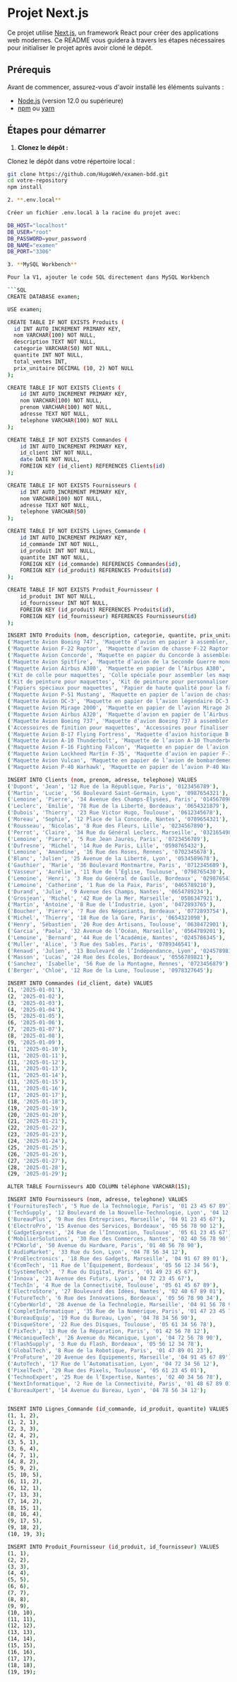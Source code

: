 # Projet Next.js

Ce projet utilise [Next.js](https://nextjs.org/), un framework React pour créer des applications web modernes. Ce README vous guidera à travers les étapes nécessaires pour initialiser le projet après avoir cloné le dépôt.

## Prérequis

Avant de commencer, assurez-vous d'avoir installé les éléments suivants :

- [Node.js](https://nodejs.org/) (version 12.0 ou supérieure)
- [npm](https://www.npmjs.com/) ou [yarn](https://yarnpkg.com/)

## Étapes pour démarrer

1. **Clonez le dépôt :**

  Clonez le dépôt dans votre répertoire local :

  ```bash
  git clone https://github.com/HugoWeh/examen-bdd.git
  cd votre-repository
  npm install

2. **.env.local**

  Créer un fichier .env.local à la racine du projet avec: 

  DB_HOST="localhost"
  DB_USER="root"
  DB_PASSWORD=your_password
  DB_NAME="examen"
  DB_PORT="3306"

3. **MySQL Workbench**

  Pour la V1, ajouter le code SQL directement dans MySQL Workbench

  ```SQL
  CREATE DATABASE examen;

  USE examen;

  CREATE TABLE IF NOT EXISTS Produits (
    id INT AUTO_INCREMENT PRIMARY KEY,
    nom VARCHAR(100) NOT NULL,
    description TEXT NOT NULL,
    categorie VARCHAR(50) NOT NULL,
    quantite INT NOT NULL,
	total_ventes INT,
    prix_unitaire DECIMAL (10, 2) NOT NULL
  );

  CREATE TABLE IF NOT EXISTS Clients (
      id INT AUTO_INCREMENT PRIMARY KEY,
      nom VARCHAR(100) NOT NULL,
      prenom VARCHAR(100) NOT NULL,
      adresse TEXT NOT NULL,
      telephone VARCHAR(100) NOT NULL
  );

  CREATE TABLE IF NOT EXISTS Commandes (
      id INT AUTO_INCREMENT PRIMARY KEY,
      id_client INT NOT NULL,
      date DATE NOT NULL,
      FOREIGN KEY (id_client) REFERENCES Clients(id)
  );

  CREATE TABLE IF NOT EXISTS Fournisseurs (
      id INT AUTO_INCREMENT PRIMARY KEY,
      nom VARCHAR(100) NOT NULL,
      adresse TEXT NOT NULL,
      telephone VARCHAR(50)
  );

  CREATE TABLE IF NOT EXISTS Lignes_Commande (
      id INT AUTO_INCREMENT PRIMARY KEY,
      id_commande INT NOT NULL,
      id_produit INT NOT NULL,
      quantite INT NOT NULL,
      FOREIGN KEY (id_commande) REFERENCES Commandes(id),
      FOREIGN KEY (id_produit) REFERENCES Produits(id)
  );

  CREATE TABLE IF NOT EXISTS Produit_Fournisseur (
      id_produit INT NOT NULL,
      id_fournisseur INT NOT NULL,
      FOREIGN KEY (id_produit) REFERENCES Produits(id),
      FOREIGN KEY (id_fournisseur) REFERENCES Fournisseurs(id)
  );

  INSERT INTO Produits (nom, description, categorie, quantite, prix_unitaire, total_ventes) VALUES
  ('Maquette Avion Boeing 747', 'Maquette d’avion en papier à assembler, modèle Boeing 747', 'Maquettes', 200, 12.99, 0),
  ('Maquette Avion F-22 Raptor', 'Maquette d’avion de chasse F-22 Raptor en papier', 'Maquettes', 150, 9.99, 0),
  ('Maquette Avion Concorde', 'Maquette en papier du Concorde à assembler', 'Maquettes', 100, 14.99, 0),
  ('Maquette Avion Spitfire', 'Maquette d’avion de la Seconde Guerre mondiale, Spitfire', 'Maquettes', 80, 11.99, 0),
  ('Maquette Avion Airbus A380', 'Maquette en papier de l’Airbus A380', 'Maquettes', 120, 15.99, 0),
  ('Kit de colle pour maquettes', 'Colle spéciale pour assembler les maquettes d’avion en papier', 'Accessoires', 500, 3.99, 0),
  ('Kit de peinture pour maquettes', 'Kit de peinture pour personnaliser les maquettes d’avion en papier', 'Accessoires', 200, 7.99, 0),
  ('Papiers spéciaux pour maquettes', 'Papier de haute qualité pour la fabrication de maquettes d’avion', 'Accessoires', 300, 4.99, 0),
  ('Maquette Avion P-51 Mustang', 'Maquette en papier de l’avion de chasse P-51 Mustang', 'Maquettes', 100, 10.99, 0),
  ('Maquette Avion DC-3', 'Maquette en papier de l’avion légendaire DC-3', 'Maquettes', 75, 13.99, 0),
  ('Maquette Avion Mirage 2000', 'Maquette en papier de l’avion Mirage 2000', 'Maquettes', 150, 9.99, 0),
  ('Maquette Avion Airbus A320', 'Maquette d’avion en papier de l’Airbus A320', 'Maquettes', 180, 12.49, 0),
  ('Maquette Avion Boeing 737', 'Maquette d’avion Boeing 737 à assembler', 'Maquettes', 250, 11.49, 0),
  ('Accessoires de finition pour maquettes', 'Accessoires pour finaliser les détails des maquettes d’avion en papier', 'Accessoires', 100, 6.99, 0),
  ('Maquette Avion B-17 Flying Fortress', 'Maquette d’avion historique B-17 Flying Fortress', 'Maquettes', 50, 15.99, 0),
  ('Maquette Avion A-10 Thunderbolt', 'Maquette de l’avion A-10 Thunderbolt en papier', 'Maquettes', 120, 10.49, 0),
  ('Maquette Avion F-16 Fighting Falcon', 'Maquette en papier de l’avion de chasse F-16', 'Maquettes', 90, 8.99, 0),
  ('Maquette Avion Lockheed Martin F-35', 'Maquette d’avion en papier F-35', 'Maquettes', 60, 14.99, 0),
  ('Maquette Avion Vulcan', 'Maquette en papier de l’avion de bombardement Vulcan', 'Maquettes', 40, 16.99, 0),
  ('Maquette Avion P-40 Warhawk', 'Maquette en papier de l’avion P-40 Warhawk', 'Maquettes', 70, 9.49, 0);

  INSERT INTO Clients (nom, prenom, adresse, telephone) VALUES
  ('Dupont', 'Jean', '12 Rue de la République, Paris', '0123456789'),
  ('Martin', 'Lucie', '56 Boulevard Saint-Germain, Lyon', '0987654321'),
  ('Lemoine', 'Pierre', '34 Avenue des Champs-Élysées, Paris', '0145678901'),
  ('Leclerc', 'Emilie', '78 Rue de la Liberté, Bordeaux', '0654321879'),
  ('Dubois', 'Thierry', '23 Rue Victor Hugo, Toulouse', '0612345678'),
  ('Moreau', 'Sophie', '12 Place de la Concorde, Nantes', '0789654321'),
  ('Rousseau', 'Nicolas', '8 Rue des Fleurs, Lille', '0234567890'),
  ('Perrot', 'Claire', '34 Rue du Général Leclerc, Marseille', '0321654987'),
  ('Lemoine', 'Pierre', '5 Rue Jean Jaurès, Paris', '0723456789'),
  ('Dufresne', 'Michel', '14 Rue de Paris, Lille', '0598765432'),
  ('Lemoine', 'Amandine', '16 Rue des Roses, Rennes', '0702345678'),
  ('Blanc', 'Julien', '25 Avenue de la Liberté, Lyon', '0534589678'),
  ('Gauthier', 'Marie', '36 Boulevard Montmartre, Paris', '0712345689'),
  ('Vasseur', 'Aurélie', '11 Rue de l’Église, Toulouse', '0798765430'),
  ('Lemoine', 'Henri', '3 Rue du Général de Gaulle, Bordeaux', '0298765431'),
  ('Lemoine', 'Catherine', '1 Rue de la Paix, Paris', '0465789210'),
  ('Durand', 'Julie', '9 Avenue des Champs, Nantes', '0654789234'),
  ('Grosjean', 'Michel', '42 Rue de la Mer, Marseille', '0586347921'),
  ('Martin', 'Antoine', '8 Rue de l’Industrie, Lyon', '0472893765'),
  ('Boucher', 'Pierre', '7 Rue des Négociants, Bordeaux', '0772893754'),
  ('Michel', 'Thierry', '18 Rue de la Gare, Paris', '0654321098'),
  ('Henry', 'Sébastien', '26 Rue des Artisans, Toulouse', '0638472901'),
  ('Garcia', 'Paola', '32 Avenue de l’Océan, Marseille', '0564789201'),
  ('Lemoine', 'Bernard', '44 Rue de l’Académie, Nantes', '0245786345'),
  ('Muller', 'Alice', '3 Rue des Sables, Paris', '0789346541'),
  ('Renaud', 'Julien', '13 Boulevard de l’Indépendance, Lyon', '0245789812'),
  ('Masson', 'Lucas', '24 Rue des Écoles, Bordeaux', '0556789821'),
  ('Sanchez', 'Isabelle', '56 Rue de la Montagne, Rennes', '0723456879'),
  ('Berger', 'Chloé', '12 Rue de la Lune, Toulouse', '0978327645');

  INSERT INTO Commandes (id_client, date) VALUES
  (1, '2025-01-01'),
  (2, '2025-01-02'),
  (3, '2025-01-03'),
  (4, '2025-01-04'),
  (5, '2025-01-05'),
  (6, '2025-01-06'),
  (7, '2025-01-07'),
  (8, '2025-01-08'),
  (9, '2025-01-09'),
  (11, '2025-01-10'),
  (11, '2025-01-11'),
  (11, '2025-01-12'),
  (11, '2025-01-13'),
  (11, '2025-01-14'),
  (11, '2025-01-15'),
  (11, '2025-01-16'),
  (17, '2025-01-17'),
  (18, '2025-01-18'),
  (19, '2025-01-19'),
  (20, '2025-01-20'),
  (21, '2025-01-21'),
  (22, '2025-01-22'),
  (23, '2025-01-23'),
  (24, '2025-01-24'),
  (25, '2025-01-25'),
  (26, '2025-01-26'),
  (27, '2025-01-27'),
  (28, '2025-01-28'),
  (29, '2025-01-29');

  ALTER TABLE Fournisseurs ADD COLUMN téléphone VARCHAR(15);

  INSERT INTO Fournisseurs (nom, adresse, telephone) VALUES
  ('FournituresTech', '5 Rue de la Technologie, Paris', '01 23 45 67 89'),
  ('TechSupply', '12 Boulevard de la Nouvelle-Technologie, Lyon', '04 12 34 56 78'),
  ('BureauPlus', '9 Rue des Entreprises, Marseille', '04 91 23 45 67'),
  ('ElectroPro', '15 Avenue des Services, Bordeaux', '05 56 78 90 12'),
  ('GadgetExpress', '24 Rue de l’Innovation, Toulouse', '05 61 23 45 67'),
  ('MobilierSolutions', '30 Rue des Commerces, Nantes', '02 40 56 78 90'),
  ('PCWorld', '50 Avenue du Hardware, Paris', '01 48 56 78 90'),
  ('AudioMarket', '33 Rue du Son, Lyon', '04 78 56 34 12'),
  ('ProElectronics', '18 Rue des Gadgets, Marseille', '04 91 67 89 01'),
  ('EcomTech', '11 Rue de l’Équipement, Bordeaux', '05 56 12 34 56'),
  ('SystèmeTech', '7 Rue du Digital, Paris', '01 49 23 45 67'),
  ('Innova', '21 Avenue des Futurs, Lyon', '04 72 23 45 67'),
  ('TechIn', '4 Rue de la Connectivité, Toulouse', '05 61 45 67 89'),
  ('ElectroStore', '27 Boulevard des Idées, Nantes', '02 40 67 89 01'),
  ('FutureTech', '6 Rue des Innovations, Bordeaux', '05 56 78 90 34'),
  ('CyberWorld', '28 Avenue de la Technologie, Marseille', '04 91 56 78 90'),
  ('CompletInformatique', '35 Rue de la Numérique, Paris', '01 47 23 45 78'),
  ('BureauEquip', '19 Rue du Bureau, Lyon', '04 78 34 56 90'),
  ('DisqueStore', '22 Rue des Disques, Toulouse', '05 61 34 56 78'),
  ('FixTech', '13 Rue de la Réparation, Paris', '01 42 56 78 12'),
  ('MécaniqueTech', '26 Avenue du Mécanique, Lyon', '04 72 56 78 90'),
  ('FlashSupply', '3 Rue du Flash, Bordeaux', '05 56 12 34 78'),
  ('GlobalTech', '8 Rue de la Robotique, Paris', '01 47 89 01 23'),
  ('ProFuture', '20 Avenue des Équipements, Marseille', '04 91 45 67 89'),
  ('AutoTech', '17 Rue de l’Automatisation, Lyon', '04 72 34 56 12'),
  ('PixelTech', '29 Rue des Pixels, Toulouse', '05 61 23 45 01'),
  ('TechnoExpert', '25 Rue de l’Expertise, Nantes', '02 40 34 56 78'),
  ('NextInformatique', '2 Rue de la Connectivité, Paris', '01 48 67 89 01'),
  ('BureauXpert', '14 Avenue du Bureau, Lyon', '04 78 56 34 12');


  INSERT INTO Lignes_Commande (id_commande, id_produit, quantite) VALUES
  (1, 1, 2),
  (1, 2, 1),
  (2, 3, 3),
  (2, 4, 2),
  (3, 5, 1),
  (3, 6, 4),
  (4, 7, 1),
  (4, 8, 2),
  (5, 9, 2),
  (5, 10, 5),
  (6, 11, 2),
  (6, 12, 1),
  (7, 13, 3),
  (7, 14, 2),
  (8, 15, 1),
  (8, 16, 4),
  (9, 17, 5),
  (9, 18, 2),
  (10, 19, 3);

  INSERT INTO Produit_Fournisseur (id_produit, id_fournisseur) VALUES
  (1, 1),
  (2, 2),
  (3, 3),
  (4, 4),
  (5, 5),
  (6, 6),
  (7, 7),
  (8, 8),
  (9, 9),
  (10, 10),
  (11, 11),
  (12, 12),
  (13, 13),
  (14, 14),
  (15, 15),
  (16, 16),
  (17, 17),
  (18, 18),
  (19, 19);
```
